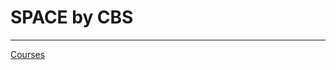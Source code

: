 # SPACE by CBS

---

[Courses](SPACE%20by%20CBS%20135c9df804774112b222dd47b3d3d5b5/Courses%20a89b24eb79ec40bc982d33746d1102fa.csv)